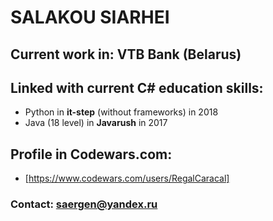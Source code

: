 # SALAKOU SIARHEI

## Current work in: VTB Bank (Belarus)

## Linked with current C# education skills:
  - Python in **it-step** (without frameworks) in 2018
  - Java (18 level) in **Javarush** in 2017
  
## Profile in Codewars.com:
  - [https://www.codewars.com/users/RegalCaracal]

### Contact: saergen@yandex.ru





